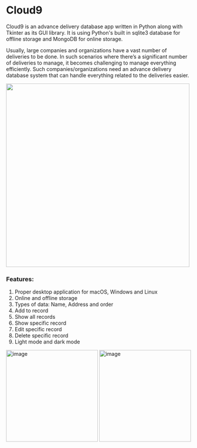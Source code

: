 # Cloud9

Cloud9 is an advance delivery database app written in Python along with Tkinter as its GUI library. It is using Python's built in sqlite3 database for offline storage and MongoDB for online storage.

Usually, large companies and organizations have a vast number of deliveries to be done. In such scenarios where there’s a significant number of deliveries to manage, it becomes challenging to manage everything efficiently. Such companies/organizations need an advance delivery database system that can handle everything related to the deliveries easier.

<img width="500" src="https://user-images.githubusercontent.com/88189594/185066051-ce901d4a-b551-4c56-a4d3-234fc6630107.png">

### Features:

1. Proper desktop application for macOS, Windows and Linux
2. Online and offline storage
3. Types of data: Name, Address and order
4. Add to record
5. Show all records
6. Show specific record
7. Edit specific record
8. Delete specific record
9. Light mode and dark mode

<img width="250" alt="image" src="https://user-images.githubusercontent.com/88189594/185067127-7ea63581-4293-4141-b440-2484d1f0fbb5.png"> <img width="250" alt="image" src="https://user-images.githubusercontent.com/88189594/185067137-5ccf1601-5810-495f-af95-36257457f3ed.png">




